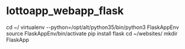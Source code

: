 # lottoapp_webapp_flask

cd ~/
virtualenv --python=/opt/alt/python35/bin/python3 FlaskAppEnv
source FlaskAppEnv/bin/activate
pip install flask
cd ~/websites/
mkdir FlaskApp
